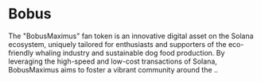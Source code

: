 # Bobus
The "BobusMaximus" fan token is an innovative digital asset on the Solana ecosystem, uniquely tailored for enthusiasts and supporters of the eco-friendly whaling industry and sustainable dog food production. By leveraging the high-speed and low-cost transactions of Solana, BobusMaximus aims to foster a vibrant community around the ..
